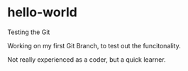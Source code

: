 # hello-world
Testing the Git

Working on my first Git Branch, to test out the funcitonality.

Not really experienced as a coder, but a quick learner.
